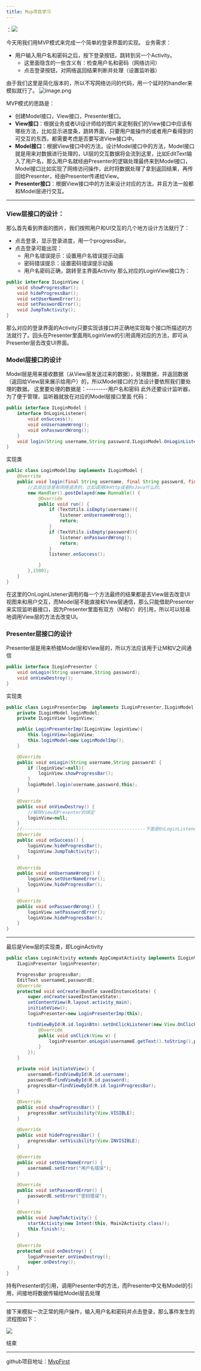 ```yaml
---
title: Mvp项目学习
---
```


：![](http://upload-images.jianshu.io/upload_images/7177220-093073e0a91663a0.png?imageMogr2/auto-orient/strip%7CimageView2/2/w/300)

今天用我们用MVP模式来完成一个简单的登录界面的实现。
业务需求：
* 用户输入用户名和密码之后，按下登录按钮，跳转到另一个Activity。
	* 这里面隐含的一些含义有：检查用户名和密码（网络访问）
	* 点击登录按钮，对网络返回结果判断并处理（设置监听器）

由于我们这里是简化版本的，所以不写网络访问的代码，用一个延时的handler来模拟就行了。
![image.png](http://upload-images.jianshu.io/upload_images/7177220-d7a80cf13b6f5fe9.png?imageMogr2/auto-orient/strip%7CimageView2/2/w/300)

MVP模式的思路是：
* 创建Model接口，View接口，Presenter接口。
* **View接口**：根据业务或者UI设计师给的图片来定制我们的View接口中应该有哪些方法，比如显示进度条，跳转界面，只要用户能操作的或者用户看得到的可交互的东西，都需要考虑是否要写进View接口中。
* **Model接口**：根据View接口中的方法，设计Model接口中的方法，Model接口就是用来对数据进行处理的，UI层的交互数据将会流到这里，比如EditText输入了用户名，那么用户名就经由Presenter的逻辑处理最终来到Model接口，Model接口比如实现了网络访问操作，此时将数据处理了拿到返回结果，再传回给Presenter，经由Presenter传递给View。
* **Presenter接口**：根据View接口中的方法来设计对应的方法，并且方法一般都和Model层进行交互。

---
### View层接口的设计：
那么首先看到界面的图片，我们按照用户和UI交互的几个地方设计方法就行了：
* 点击登录，显示登录进度，用一个progressBar。
* 点击登录可能出现：
	* 用户名错误提示：设置用户名错误提示动画
	* 密码错误提示：设置密码错误提示动画
	* 用户名密码正确，跳转至主界面Activity
那么对应的LoginView接口为：
``` java
public interface ILoginView {
    void showProgressBar();
    void hideProgressBar();
    void setUserNameError();
    void setPasswordError();
    void JumpToActivity();
}
```
那么对应的登录界面的Activity只要实现该接口并正确地实现每个接口所描述的方法就行了。回头在Presenter里面用ILoginView的引用调用对应的方法，即可从Presenter层去改变UI界面。

### Model层接口的设计
Model层是用来接收数据（从View层发送过来的数据），处理数据，并返回数据（返回给View层来展示给用户）的，所以Model接口的方法设计要依照我们要处理的数据。
这里要处理的数据是：---------用户名和密码
此外还要设计监听器，为了便于管理，监听器就放在对应的Model层接口里面
代码：
```java
public interface ILoginModel {
    interface OnLoginListener{
        void onSuccess();
        void onUsernameWrong();
        void onPasswordWrong();
    }
    void login(String username,String password,ILoginModel.OnLoginListener listener);
}
```
实现类
``` java
public class LoginModelImp implements ILoginModel {
    @Override
    public void login(final String username, final String password, final OnLoginListener listener) {
        //此处应该是有网络请求的，比如调用OkHttp或者RxJava什么的。
        new Handler().postDelayed(new Runnable() {
            @Override
            public void run() {
                if (TextUtils.isEmpty(username)){
                    listener.onUsernameWrong();
                    return;
                }
                if (TextUtils.isEmpty(password)){
                    listener.onPasswordWrong();
                    return;
                }
                listener.onSuccess();

            }
        },1500);
    }
}
```
在这里的OnLoginListener调用的每一个方法最终的结果都是去View层去改变UI视图来和用户交互，而Model层不能直接和View层通信，那么只能借助Presenter来实现监听器接口，因为Presenter里面有双方（M和V）的引用，所以可以轻易地调用View层的方法去改变UI。
### Presenter层接口的设计
Presenter层是用来桥接Model层和View层的，所以方法应该用于让M和V之间通信
``` java
public interface ILoginPresenter {
    void onLogin(String username,String password);
    void onViewDestroy();
}
```
实现类
``` java
public class LoginPresenterImp  implements ILoginPresenter,ILoginModel.OnLoginListener{
    private ILoginModel loginModel;
    private ILoginView loginView;

    public LoginPresenterImp(ILoginView loginView){
        this.loginView=loginView;
        this.loginModel=new LoginModelImp();
    }

    @Override
    public void onLogin(String username,String password) {
        if (loginView!=null){
            loginView.showProgressBar();
        }
        loginModel.login(username,password,this);
    }

    @Override
    public void onViewDestroy() {
        //解除View和Presenter的绑定
        loginView=null;
    }
    //----------------------------------------------下面是OnLoginListener
    @Override
    public void onSuccess() {
        loginView.hideProgressBar();
        loginView.JumpToActivity();
    }

    @Override
    public void onUsernameWrong() {
        loginView.setUserNameError();
        loginView.hideProgressBar();
    }

    @Override
    public void onPasswordWrong() {
        loginView.setPasswordError();
        loginView.hideProgressBar();
    }
}
```
---
最后是View层的实现类，即LoginActivity
``` java
public class LoginActivity extends AppCompatActivity implements ILoginView{
    ILoginPresenter loginPresenter;

    ProgressBar progressBar;
    EditText usernameE,passwordE;
    @Override
    protected void onCreate(Bundle savedInstanceState) {
        super.onCreate(savedInstanceState);
        setContentView(R.layout.activity_main);
        initiateView();
        loginPresenter=new LoginPresenterImp(this);

        findViewById(R.id.loginBtn).setOnClickListener(new View.OnClickListener() {
            @Override
            public void onClick(View v) {
                loginPresenter.onLogin(usernameE.getText().toString(),passwordE.getText().toString());
            }
        });
    }

    private void initiateView() {
        usernameE=findViewById(R.id.username);
        passwordE=findViewById(R.id.password);
        progressBar=findViewById(R.id.loginProgressBar);
    }

    @Override
    public void showProgressBar() {
        progressBar.setVisibility(View.VISIBLE);
    }

    @Override
    public void hideProgressBar() {
        progressBar.setVisibility(View.INVISIBLE);
    }

    @Override
    public void setUserNameError() {
        usernameE.setError("用户名错误");
    }

    @Override
    public void setPasswordError() {
        passwordE.setError("密码错误");
    }

    @Override
    public void JumpToActivity() {
        startActivity(new Intent(this, Main2Activity.class));
        this.finish();
    }

    @Override
    protected void onDestroy() {
        loginPresenter.onViewDestroy();
        super.onDestroy();
    }
}
```
持有Presenter的引用，调用Presenter中的方法，而Presenter中又有Model的引用，间接地将数据传输给Model层去处理

---
接下来模拟一次正常的用户操作，输入用户名和密码并点击登录，那么事件发生的流程图如下：

![](http://upload-images.jianshu.io/upload_images/7177220-6046df2a6e861014.png?imageMogr2/auto-orient/strip%7CimageView2/2/w/1240)

结束

---
github项目地址：[MvpFirst](https://github.com/William619499149/MvpFirst/tree/master)
